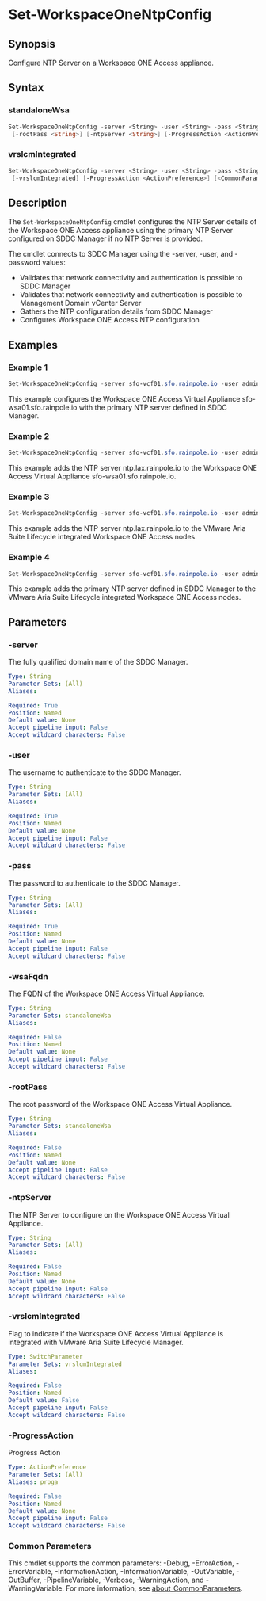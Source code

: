 # Set-WorkspaceOneNtpConfig

## Synopsis

Configure NTP Server on a Workspace ONE Access appliance.

## Syntax

### standaloneWsa

```powershell
Set-WorkspaceOneNtpConfig -server <String> -user <String> -pass <String> [-wsaFqdn <String>]
 [-rootPass <String>] [-ntpServer <String>] [-ProgressAction <ActionPreference>] [<CommonParameters>]
```

### vrslcmIntegrated

```powershell
Set-WorkspaceOneNtpConfig -server <String> -user <String> -pass <String> [-ntpServer <String>]
 [-vrslcmIntegrated] [-ProgressAction <ActionPreference>] [<CommonParameters>]
```

## Description

The `Set-WorkspaceOneNtpConfig` cmdlet configures the NTP Server details of the Workspace ONE Access appliance using the primary NTP Server configured on SDDC Manager if no NTP Server is provided.

The cmdlet connects to SDDC Manager using the -server, -user, and -password values:

- Validates that network connectivity and authentication is possible to SDDC Manager
- Validates that network connectivity and authentication is possible to Management Domain vCenter Server
- Gathers the NTP configuration details from SDDC Manager
- Configures Workspace ONE Access NTP configuration

## Examples

### Example 1

```powershell
Set-WorkspaceOneNtpConfig -server sfo-vcf01.sfo.rainpole.io -user administrator@vsphere.local -pass VMw@re1! -wsaFqdn sfo-wsa01.sfo.rainpole.io -rootPass VMw@re1!
```

This example configures the Workspace ONE Access Virtual Appliance sfo-wsa01.sfo.rainpole.io with the primary NTP server defined in SDDC Manager.

### Example 2

```powershell
Set-WorkspaceOneNtpConfig -server sfo-vcf01.sfo.rainpole.io -user administrator@vsphere.local -pass VMw@re1! -wsaFqdn sfo-wsa01.sfo.rainpole.io -rootPass VMw@re1! -ntpServer ntp.lax.rainpole.io
```

This example adds the NTP server ntp.lax.rainpole.io to the Workspace ONE Access Virtual Appliance sfo-wsa01.sfo.rainpole.io.

### Example 3

```powershell
Set-WorkspaceOneNtpConfig -server sfo-vcf01.sfo.rainpole.io -user administrator@vsphere.local -pass VMw@re1! -rootPass VMw@re1! -vrslcmIntegrated -ntpServer ntp.lax.rainpole.io 
```

This example adds the NTP server ntp.lax.rainpole.io to the VMware Aria Suite Lifecycle integrated Workspace ONE Access nodes.

### Example 4

```powershell
Set-WorkspaceOneNtpConfig -server sfo-vcf01.sfo.rainpole.io -user administrator@vsphere.local -pass VMw@re1! -vrslcmIntegrated
```

This example adds the primary NTP server defined in SDDC Manager to the VMware Aria Suite Lifecycle integrated Workspace ONE Access nodes.

## Parameters

### -server

The fully qualified domain name of the SDDC Manager.

```yaml
Type: String
Parameter Sets: (All)
Aliases:

Required: True
Position: Named
Default value: None
Accept pipeline input: False
Accept wildcard characters: False
```

### -user

The username to authenticate to the SDDC Manager.

```yaml
Type: String
Parameter Sets: (All)
Aliases:

Required: True
Position: Named
Default value: None
Accept pipeline input: False
Accept wildcard characters: False
```

### -pass

The password to authenticate to the SDDC Manager.

```yaml
Type: String
Parameter Sets: (All)
Aliases:

Required: True
Position: Named
Default value: None
Accept pipeline input: False
Accept wildcard characters: False
```

### -wsaFqdn

The FQDN of the Workspace ONE Access Virtual Appliance.

```yaml
Type: String
Parameter Sets: standaloneWsa
Aliases:

Required: False
Position: Named
Default value: None
Accept pipeline input: False
Accept wildcard characters: False
```

### -rootPass

The root password of the Workspace ONE Access Virtual Appliance.

```yaml
Type: String
Parameter Sets: standaloneWsa
Aliases:

Required: False
Position: Named
Default value: None
Accept pipeline input: False
Accept wildcard characters: False
```

### -ntpServer

The NTP Server to configure on the Workspace ONE Access Virtual Appliance.

```yaml
Type: String
Parameter Sets: (All)
Aliases:

Required: False
Position: Named
Default value: None
Accept pipeline input: False
Accept wildcard characters: False
```

### -vrslcmIntegrated

Flag to indicate if the Workspace ONE Access Virtual Appliance is integrated with VMware Aria Suite Lifecycle Manager.

```yaml
Type: SwitchParameter
Parameter Sets: vrslcmIntegrated
Aliases:

Required: False
Position: Named
Default value: False
Accept pipeline input: False
Accept wildcard characters: False
```

### -ProgressAction

Progress Action

```yaml
Type: ActionPreference
Parameter Sets: (All)
Aliases: proga

Required: False
Position: Named
Default value: None
Accept pipeline input: False
Accept wildcard characters: False
```

### Common Parameters

This cmdlet supports the common parameters: -Debug, -ErrorAction, -ErrorVariable, -InformationAction, -InformationVariable, -OutVariable, -OutBuffer, -PipelineVariable, -Verbose, -WarningAction, and -WarningVariable. For more information, see [about_CommonParameters](http://go.microsoft.com/fwlink/?LinkID=113216).
